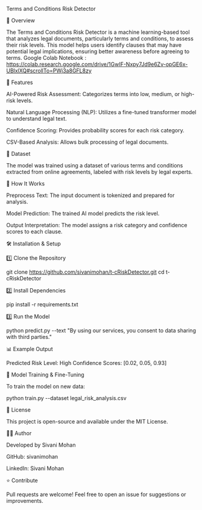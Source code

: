 Terms and Conditions Risk Detector

📌 Overview

The Terms and Conditions Risk Detector is a machine learning-based tool that analyzes legal documents, particularly terms and conditions, to assess their risk levels. This model helps users identify clauses that may have potential legal implications, ensuring better awareness before agreeing to terms.
Google Colab Notebook : https://colab.research.google.com/drive/1GwIF-Nxpy7Jd9e6Zv-opGE6x-UBlxlXQ#scrollTo=PWj3a8GFL8zy

🚀 Features

AI-Powered Risk Assessment: Categorizes terms into low, medium, or high-risk levels.

Natural Language Processing (NLP): Utilizes a fine-tuned transformer model to understand legal text.

Confidence Scoring: Provides probability scores for each risk category.

CSV-Based Analysis: Allows bulk processing of legal documents.

📂 Dataset

The model was trained using a dataset of various terms and conditions extracted from online agreements, labeled with risk levels by legal experts.

📖 How It Works

Preprocess Text: The input document is tokenized and prepared for analysis.

Model Prediction: The trained AI model predicts the risk level.

Output Interpretation: The model assigns a risk category and confidence scores to each clause.

🛠️ Installation & Setup

1️⃣ Clone the Repository

git clone https://github.com/sivanimohan/t-cRiskDetector.git
cd t-cRiskDetector

2️⃣ Install Dependencies

pip install -r requirements.txt

3️⃣ Run the Model

python predict.py --text "By using our services, you consent to data sharing with third parties."

📊 Example Output

Predicted Risk Level: High
Confidence Scores: [0.02, 0.05, 0.93]

🔧 Model Training & Fine-Tuning

To train the model on new data:

python train.py --dataset legal_risk_analysis.csv

📜 License

This project is open-source and available under the MIT License.

👩‍💻 Author

Developed by Sivani Mohan

GitHub: sivanimohan

LinkedIn: Sivani Mohan

⭐ Contribute

Pull requests are welcome! Feel free to open an issue for suggestions or improvements.

